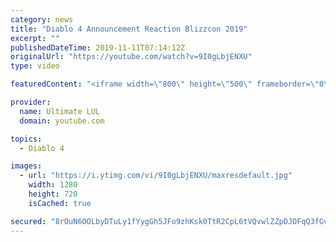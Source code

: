 ```yaml
---
category: news
title: "Diablo 4 Announcement Reaction Blizzcon 2019"
excerpt: ""
publishedDateTime: 2019-11-11T07:14:12Z
originalUrl: "https://youtube.com/watch?v=9I0gLbjENXU"
type: video

featuredContent: "<iframe width=\"800\" height=\"500\" frameborder=\"0\" src=\"https://www.youtube.com/embed/9I0gLbjENXU\" allow=\"accelerometer; autoplay; encrypted-media; gyroscope; picture-in-picture\" allowfullscreen></iframe>"

provider:
  name: Ultimate LUL
  domain: youtube.com

topics:
  - Diablo 4

images:
  - url: "https://i.ytimg.com/vi/9I0gLbjENXU/maxresdefault.jpg"
    width: 1280
    height: 720
    isCached: true

secured: "8rOuN6OOLbyDTuLy1fYygGh5JFo9zhKsk0TtR2CpL6tVQvwlZZpDJOFqQ3fGvbCNf+XgXmkLC7UjxuHM1/T+kmY+VyXFhclcZVxBdQPMXITzo8fXqfnl9Nyyo4CKwac35FefEOT0gOQEdVrnjAdeJeQ1Hy5RcuZSGE0M1TGXUeEwPaQLzu4RCwau/RJAsUe5g1va0anpPRJVvFedG4ogXeidScIGV+gxFXmZxY9SUo7fKkRQYrsr1wDr19f4ZaS11REt4NGwNWSLBFyxRW17Mv7UzM4RmLXWa0vxiyz613jJwxxH5adpJtTG6BxFuHCAPTs65vnf3vVU83WUKPxOzuNfpnpZVnkdc41bSwX1ZfPzqEksEsPW4dXO5hlvdQQ8HnQxdUT8CYspiJSEOq3DVp7kljZ6uS7e2YNgvWTuDU8=;JrssLKWGZVJO+HZIKGRnug=="
---
```


